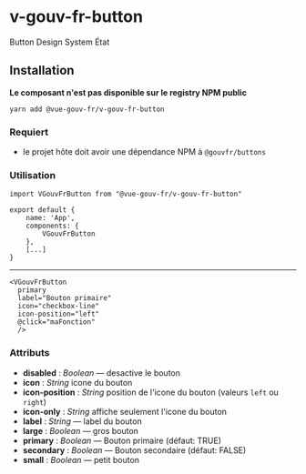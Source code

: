 # v-gouv-fr-button
Button Design System État

## Installation
**Le composant n'est pas disponible sur le registry NPM public**

`yarn add @vue-gouv-fr/v-gouv-fr-button`

### Requiert
- le projet hôte doit avoir une dépendance NPM à `@gouvfr/buttons`

### Utilisation
    import VGouvFrButton from "@vue-gouv-fr/v-gouv-fr-button"

    export default {
        name: 'App',
        components: {
            VGouvFrButton
        },
        [...]
    }
---
    <VGouvFrButton 
      primary 
      label="Bouton primaire" 
      icon="checkbox-line" 
      icon-position="left"
      @click="maFonction"
      />

### Attributs 
- **disabled** : *Boolean* — desactive le bouton
- **icon** : *String* icone du bouton
- **icon-position** : *String* position de l'icone du bouton (valeurs `left` ou `right`)
- **icon-only** : *String* affiche seulement l'icone du bouton
- **label** : *String* — label du bouton
- **large** : *Boolean* — gros bouton
- **primary** : *Boolean* — Bouton primaire (défaut: TRUE)
- **secondary** : *Boolean* — Bouton secondaire (défaut: FALSE)
- **small** : *Boolean* — petit bouton
